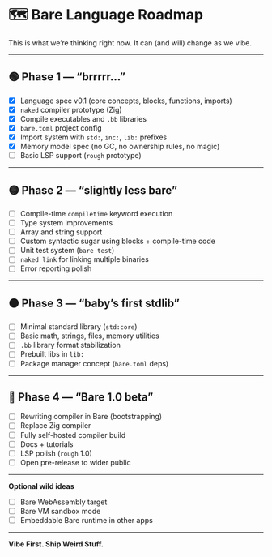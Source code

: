 # 🗺️ Bare Language Roadmap

This is what we’re thinking right now. It can (and will) change as we vibe.

---

## 🟢 Phase 1 — “brrrrr…”
- [x] Language spec v0.1 (core concepts, blocks, functions, imports)
- [x] `naked` compiler prototype (Zig)
- [x] Compile executables and `.bb` libraries
- [x] `bare.toml` project config
- [x] Import system with `std:`, `inc:`, `lib:` prefixes
- [x] Memory model spec (no GC, no ownership rules, no magic)
- [ ] Basic LSP support (`rough` prototype)

---

## 🟡 Phase 2 — “slightly less bare”
- [ ] Compile-time `compiletime` keyword execution
- [ ] Type system improvements
- [ ] Array and string support
- [ ] Custom syntactic sugar using blocks + compile-time code
- [ ] Unit test system (`bare test`)
- [ ] `naked link` for linking multiple binaries
- [ ] Error reporting polish

---

## 🟠 Phase 3 — “baby’s first stdlib”
- [ ] Minimal standard library (`std:core`)
- [ ] Basic math, strings, files, memory utilities
- [ ] `.bb` library format stabilization
- [ ] Prebuilt libs in `lib:`
- [ ] Package manager concept (`bare.toml` deps)

---

## 🔵 Phase 4 — “Bare 1.0 beta”
- [ ] Rewriting compiler in Bare (bootstrapping)
- [ ] Replace Zig compiler
- [ ] Fully self-hosted compiler build
- [ ] Docs + tutorials
- [ ] LSP polish (`rough` 1.0)
- [ ] Open pre-release to wider public

---

**Optional wild ideas**
- [ ] Bare WebAssembly target
- [ ] Bare VM sandbox mode
- [ ] Embeddable Bare runtime in other apps

---

**Vibe First. Ship Weird Stuff.**
